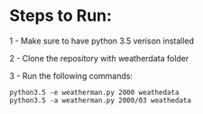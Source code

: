 # Steps to Run:

1 - Make sure to have python 3.5 verison installed

2 - Clone the repository with weatherdata folder

3 - Run the following commands:

	python3.5 -e weatherman.py 2000 weathedata
	python3.5 -a weatherman.py 2000/03 weathedata

